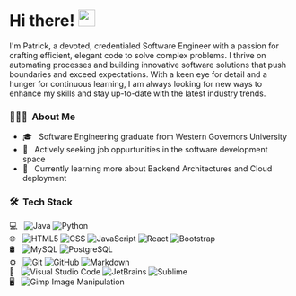 # Hi there! <img src="https://raw.githubusercontent.com/MartinHeinz/MartinHeinz/master/wave.gif" width="30px" height="30px">

I'm Patrick, a devoted, credentialed Software Engineer with a passion for crafting efficient, elegant code to solve complex problems. I thrive on automating processes and building innovative software solutions that push boundaries and exceed expectations. With a keen eye for detail and a hunger for continuous learning, I am always looking for new ways to enhance my skills and stay up-to-date with the latest industry trends.

<h3> 👨🏻‍💻 &nbsp;About Me </h3>

- 🎓 &nbsp; Software Engineering graduate from Western Governors University
- 💼 &nbsp; Actively seeking job oppurtunities in the software development space
- 🌱 &nbsp; Currently learning more about Backend Architectures and Cloud deployment

<h3> 🛠 &nbsp;Tech Stack</h3>

 💻 &nbsp;
  ![Java](https://img.shields.io/badge/-Java-4A90E2?style=flat&logo=java)
  ![Python](https://img.shields.io/badge/-Python-fccb00?style=flat&logo=python)
  <br/>
🌐 &nbsp;
  ![HTML5](https://img.shields.io/badge/-HTML5-0095D5?style=flat&logo=HTML5)
  ![CSS](https://img.shields.io/badge/-CSS-F78E1E?style=flat&logo=CSS3&logoColor=1572B6)
  ![JavaScript](https://img.shields.io/badge/-JavaScript-DB3E00?style=flat&logo=javascript)
  ![React](https://img.shields.io/badge/-React-FF5722?style=flat&logo=react)
  ![Bootstrap](https://img.shields.io/badge/-Bootstrap-BEDADC?style=flat&logo=bootstrap&logoColor=563D7C)
  <br/>
🛢 &nbsp;
  ![MySQL](https://img.shields.io/badge/-MySQL-2E2E2E?style=flat&logo=mysql)
  ![PostgreSQL](https://img.shields.io/badge/-Postgresql-2E2E2E?style=flat&logo=postgresql)
  <br/>
⚙️ &nbsp;
  ![Git](https://img.shields.io/badge/-Git-4CAF50?style=flat&logo=git)
  ![GitHub](https://img.shields.io/badge/-GitHub-24292E?style=flat&logo=github)
  ![Markdown](https://img.shields.io/badge/-Markdown-8BC34A?style=flat&logo=markdown)
  <br/>
🔧 &nbsp;
  ![Visual Studio Code](https://img.shields.io/badge/-Visual%20Studio%20Code-BED3F3?style=flat&logo=visual-studio-code&logoColor=007ACC)
  ![JetBrains](https://img.shields.io/badge/-JetBrains-2E2E2E?style=flat&logo=jetbrains)
  ![Sublime](https://img.shields.io/badge/-Sublime%20Text%20Editor-E04B4A?style=flat&logo=sublime-text-editor)
  <br/>
🖥 &nbsp;
  ![Gimp Image Manipulation](https://img.shields.io/badge/-Gimp-6F4E37?style=flat&logo=gimp)

<br/>

<!-- I'm Patrick, a recent Software Engineering graduate with a passion for crafting efficient, elegant code to solve complex problems. Throughout my studies, I have developed a deep understanding of software design principles and have gained extensive experience in automating processes and building innovative software solutions that push boundaries and exceed expectations. With a keen eye for detail and a hunger for continuous learning, I am always looking for new ways to enhance my skills and stay up-to-date with the latest industry trends. -->
<!-- 
| <a href="https://github.com/gitpk-0/github-readme-stats"><img align="center" src="https://github-readme-stats.vercel.app/api?username=gitpk-0&show_icons=true&include_all_commits=true&theme=buefy&hide_border=true" alt="Patrick's github stats" /></a> | <a href="https://github.com/gitpk-0/github-readme-stats"><img align="center" src="https://github-readme-stats.vercel.app/api/top-langs/?username=gitpk-0&layout=compact&theme=buefy&hide_border=true" /></a> |
| ------------- | ------------- |
 -->
